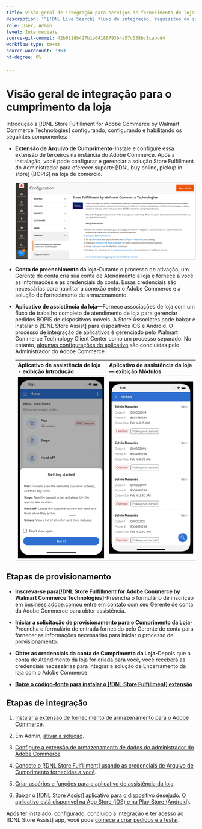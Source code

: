 ```yaml
---
title: Visão geral de integração para serviços de fornecimento de loja
description: '"[!DNL Live Search] fluxo de integração, requisitos do sistema, limites e limitações."'
role: User, Admin
level: Intermediate
source-git-commit: 42b0118b427b1e04186793b4a57c058bc1cabdd4
workflow-type: tm+mt
source-wordcount: '363'
ht-degree: 0%

---
```


# Visão geral de integração para o cumprimento da loja

Introdução a [!DNL Store Fulfillment for Adobe Commerce by Walmart Commerce Technologies] configurando, configurando e habilitando os seguintes componentes:

- **Extensão de Arquivo de Cumprimento**-Instale e configure essa extensão de terceiros na instância do Adobe Commerce. Após a instalação, você pode configurar e gerenciar a solução Store Fulfillment do Administrador para oferecer suporte [!DNL buy online, pickup in store] (BOPIS) na loja de comércio.

   ![[!DNL Store Fulfillment Service] configuração na visualização Administração](assets/store-fulfillment-admin-home.png)

- **Conta de preenchimento da loja**-Durante o processo de ativação, um Gerente de conta cria sua conta de Atendimento à loja e fornece a você as informações e as credenciais da conta. Essas credenciais são necessárias para habilitar a conexão entre o Adobe Commerce e a solução de fornecimento de armazenamento.

- **Aplicativo de assistência da loja**—Fornece associações de loja com um fluxo de trabalho completo de atendimento de loja para gerenciar pedidos BOPIS de dispositivos móveis. A Store Associates pode baixar e instalar o [!DNL Store Assist] para dispositivos iOS e Android. O processo de integração de aplicativos é gerenciado pelo Walmart Commerce Technology Client Center como um processo separado. No entanto, [algumas configurações do aplicativo](user-setup.md) são concluídas pelo Administrador do Adobe Commerce.

   | Aplicativo de assistência de loja - exibição Introdução | Aplicativo de assistência da loja — exibição Módulos |
   |-------------------------------------------------------------------------------------------------------------|-----------------------------------------------------------------------------------------------|
   | ![[!DNL Store Assist App Getting Started] exibir em dispositivo móvel](assets/store-assist-get-started-small.png) | ![[!DNL Store Assist App Orders view] em dispositivo móvel](assets/store-assist-orders-small.png) |

## Etapas de provisionamento

- **Inscreva-se para[!DNL Store Fulfillment for Adobe Commerce by Walmart Commerce Technologies]**-Preencha o formulário de inscrição em [business.adobe.com](https://business.adobe.com/resources/store-fulfillment.html)ou entre em contato com seu Gerente de conta da Adobe Commerce para obter assistência.

- **Iniciar a solicitação de provisionamento para o Cumprimento da Loja**-Preencha o formulário de entrada fornecido pelo Gerente de conta para fornecer as informações necessárias para iniciar o processo de provisionamento.

- **Obter as credenciais da conta de Cumprimento da Loja**-Depois que a conta de Atendimento da loja for criada para você, você receberá as credenciais necessárias para integrar a solução de Encerramento da loja com o Adobe Commerce.

- **[Baixe o código-fonte para instalar o [!DNL Store Fulfillment] extensão](install.md)**

## Etapas de integração

1. [Instalar a extensão de fornecimento de armazenamento para o Adobe Commerce](install.md).

1. Em Admin, [ativar a solução](enable-general.md).

1. [Configure a extensão de armazenamento de dados do administrador do Adobe Commerce](service-config-settings-overview.md).

1. [Conecte o [!DNL Store Fulfillment] usando as credenciais de Arquivo de Cumprimento fornecidas a você](connect-set-up-service.md).

1. [Criar usuários e funções para o aplicativo de assistência da loja](user-setup.md).

1. [Baixar o [!DNL Store Assist] aplicativo para o dispositivo desejado. O aplicativo está disponível na App Store (iOS) e na Play Store (Android)](app-setup.md).

Após ter instalado, configurado, concluído a integração e ter acesso ao [!DNL Store Assist] app, você pode [comece a criar pedidos e a testar](test-and-deploy.md).

